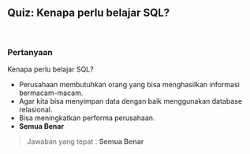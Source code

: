 ## Quiz: Kenapa perlu belajar SQL?

&nbsp;

### Pertanyaan

Kenapa perlu belajar SQL? 

* Perusahaan membutuhkan orang yang bisa menghasilkan informasi bermacam-macam.
* Agar kita bisa menyimpan data dengan baik menggunakan database relasional.
* Bisa meningkatkan performa perusahaan.
* **Semua Benar**

> Jawaban yang tepat : **Semua Benar**
&nbsp;
